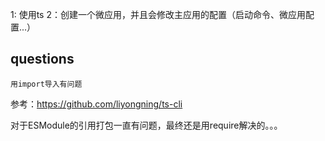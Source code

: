 1: 使用ts
2：创建一个微应用，并且会修改主应用的配置（启动命令、微应用配置...）

## questions
    用import导入有问题
参考：https://github.com/liyongning/ts-cli

对于ESModule的引用打包一直有问题，最终还是用require解决的。。。

